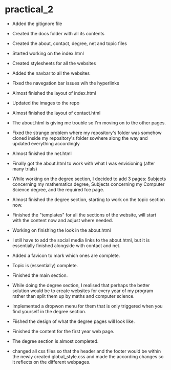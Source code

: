 # practical_2

- Added the gitignore file
- Created the docs folder with all its contents
- Created the about, contact, degree, net and topic files

- Started working on the index.html
- Created stylesheets for all the websites
- Added the navbar to all the websites
- Fixed the navegation bar issues wih the hyperlinks
- Almost finished the layout of index.html
- Updated the images to the repo
- Almost finished the layout of contact.html
- The about.html is giving me trouble so I'm moving on to the other pages.
- Fixed the strange problem where my repository's folder was somehow cloned inside my repository's folder sowhere along the way and updated everything accordingly
- Almost finished the net.html
- Finally got the about.html to work with what I was envisioning (after many trials)
- While working on the degree section, I decided to add 3 pages: Subjects concerning my mathematics degree, Subjects concerning my Computer Science degree, and the required fce page.
- Almost finished the degree section, starting to work on the topic section now.
- Finished the "templates" for all the sections of the website, will start with the content now and adjust where needed.
- Working on finishing the look in the about.html
- I still have to add the social media links to the about.html, but it is essentially finished alongside with contact and net.
- Added a favicon to mark which ones are complete.
- Topic is (essentially) complete.
- Finished the main section.
- While doing the degree section, I realised that perhaps the better solution would be to create websites for every year of my program rather than split them up by maths and computer science.
- Implemented a dropwon menu for them that is only triggered when you find yourself in the degree section.
- Fiished the design of what the degree pages will look like.
- Finished the content for the first year web page.
- The degree section is almost completed.
- changed all css files so that the header and the footer would be within the newly created global_style.css and made the according changes so it reflects on the different webpages.